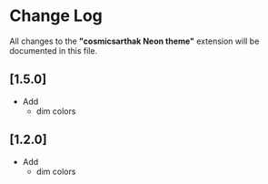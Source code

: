 # Change Log

All changes to the **"cosmicsarthak Neon theme"** extension will be documented in this file.

## [1.5.0]

- Add
  - dim colors

## [1.2.0]

- Add
  - dim colors
